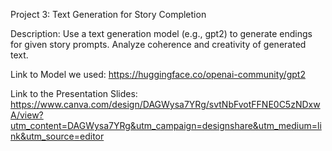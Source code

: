 Project 3: Text Generation for Story Completion

Description: Use a text generation model (e.g., gpt2) to generate endings for given story prompts. Analyze coherence and creativity of generated text.

Link to Model we used: https://huggingface.co/openai-community/gpt2

Link to the Presentation Slides: https://www.canva.com/design/DAGWysa7YRg/svtNbFvotFFNE0C5zNDxwA/view?utm_content=DAGWysa7YRg&utm_campaign=designshare&utm_medium=link&utm_source=editor

